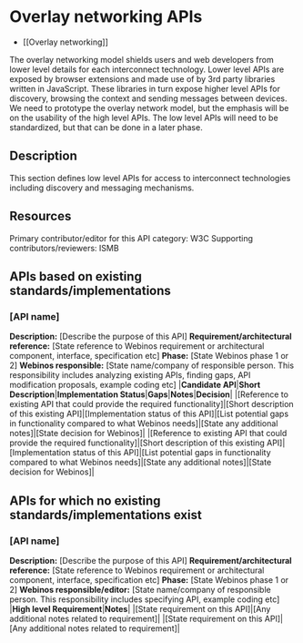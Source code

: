 Overlay networking APIs
=======================

-   [[Overlay networking]]

The overlay networking model shields users and web developers from lower level details for each interconnect technology. Lower level APIs are exposed by browser extensions and made use of by 3rd party libraries written in JavaScript. These libraries in turn expose higher level APIs for discovery, browsing the context and sending messages between devices. We need to prototype the overlay network model, but the emphasis will be on the usability of the high level APIs. The low level APIs will need to be standardized, but that can be done in a later phase.

Description
-----------

This section defines low level APIs for access to interconnect technologies including discovery and messaging mechanisms.

Resources
---------

Primary contributor/editor for this API category: W3C
Supporting contributors/reviewers: ISMB

APIs based on existing standards/implementations
------------------------------------------------

### [API name]

**Description:** [Describe the purpose of this API]
**Requirement/architectural reference:** [State reference to Webinos requirement or architectural component, interface, specification etc]
**Phase:** [State Webinos phase 1 or 2]
**Webinos responsible:** [State name/company of responsible person. This responsibility includes analyzing existing APIs, finding gaps, API modification proposals, example coding etc]
|**Candidate API**|**Short Description**|**Implementation Status**|**Gaps**|**Notes**|**Decision**|
|[Reference to existing API that could provide the required functionality]|[Short description of this existing API]|[Implementation status of this API]|[List potential gaps in functionality compared to what Webinos needs]|[State any additional notes]|[State decision for Webinos]|
|[Reference to existing API that could provide the required functionality]|[Short description of this existing API]|[Implementation status of this API]|[List potential gaps in functionality compared to what Webinos needs]|[State any additional notes]|[State decision for Webinos]|

APIs for which no existing standards/implementations exist
----------------------------------------------------------

### [API name]

**Description:** [Describe the purpose of this API]
**Requirement/architectural reference:** [State reference to Webinos requirement or architectural component, interface, specification etc]
**Phase:** [State Webinos phase 1 or 2]
**Webinos responsible/editor:** [State name/company of responsible person. This responsibility includes specifying API, example coding etc]
|**High level Requirement**|**Notes**|
|[State requirement on this API]|[Any additional notes related to requirement]|
|[State requirement on this API]|[Any additional notes related to requirement]|

